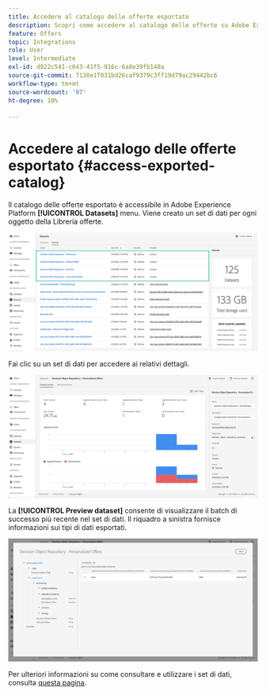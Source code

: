 ```yaml
---
title: Accedere al catalogo delle offerte esportato
description: Scopri come accedere al catalogo delle offerte su Adobe Experience Platform una volta esportato.
feature: Offers
topic: Integrations
role: User
level: Intermediate
exl-id: d822c541-c043-41f5-916c-6a8e39fb148a
source-git-commit: 7138e1f031bd26caf9379c3ff19d79ac29442bc6
workflow-type: tm+mt
source-wordcount: '97'
ht-degree: 10%

---
```


# Accedere al catalogo delle offerte esportato {#access-exported-catalog}

Il catalogo delle offerte esportato è accessibile in Adobe Experience Platform **[!UICONTROL Datasets]** menu. Viene creato un set di dati per ogni oggetto della Libreria offerte.

![](../../assets/datasets-list.png)

Fai clic su un set di dati per accedere ai relativi dettagli.

![](../../assets/dataset-activity.png)

La **[!UICONTROL Preview dataset]** consente di visualizzare il batch di successo più recente nel set di dati. Il riquadro a sinistra fornisce informazioni sui tipi di dati esportati.

![](../../assets/dataset-preview.png)

Per ulteriori informazioni su come consultare e utilizzare i set di dati, consulta [questa pagina](../../get-started-datasets.md).
